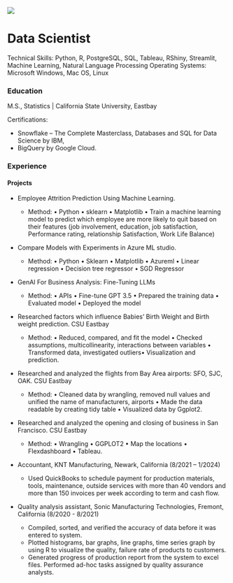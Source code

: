 ![](https://avatars.githubusercontent.com/u/130880425?s=400&u=dfb3649b98f9166fc130692370bae275d5bda2ca&v=4)

# Data Scientist
Technical Skills: Python, R, PostgreSQL, SQL, Tableau, RShiny, Streamlit, Machine Learning, Natural Language Processing
Operating Systems: Microsoft Windows, Mac OS, Linux

### Education
M.S., Statistics | California State University, Eastbay

Certifications: 
-  Snowflake – The Complete Masterclass, Databases and SQL for Data Science by IBM,
-  BigQuery by Google Cloud.

### Experience
#### Projects
- Employee Attrition Prediction Using Machine Learning. 
    - Method: • Python • sklearn • Matplotlib • Train a machine learning model to predict which employee are more likely to quit based on their features (job involvement, education, job satisfaction, Performance rating, relationship Satisfaction, Work Life Balance)

- Compare Models with Experiments in Azure ML studio.
    - Method: • Python • Sklearn • Matplotlib • Azureml • Linear regression • Decision tree regressor • SGD Regressor

- GenAI For Business Analysis: Fine-Tuning LLMs
    - Method: • APIs • Fine-tune GPT 3.5 • Prepared the training data • Evaluated model • Deployed the model

- Researched factors which influence Babies’ Birth Weight and Birth weight prediction. CSU Eastbay                           
    - Method: • Reduced, compared, and fit the model • Checked assumptions, multicollinearity, interactions between variables • Transformed data, investigated outliers• Visualization and prediction. 

- Researched and analyzed the flights from Bay Area airports: SFO, SJC, OAK. CSU Eastbay                                         
    - Method: • Cleaned data by wrangling, removed null values and unified the name of manufacturers, airports • Made the data readable by creating tidy table • Visualized data by Ggplot2.

- Researched and analyzed the opening and closing of business in San Francisco. CSU Eastbay                                         
    - Method: • Wrangling • GGPLOT2 • Map the locations • Flexdashboard • Tableau.

- Accountant, KNT Manufacturing, Newark, California (8/2021 – 1/2024)
  - Used QuickBooks to schedule payment for production materials, tools, maintenance, outside services with more than 40 vendors and more than 150 invoices per week according to term and cash flow.

- Quality analysis assistant, Sonic Manufacturing Technologies, Fremont, California (8/2020 - 8/2021)                                          
  - Compiled, sorted, and verified the accuracy of data before it was entered to system.
  - Plotted histograms, bar graphs, line graphs, time series graph by using R to visualize the quality, failure rate of products to customers. 
  - Generated progress of production report from the system to excel files. Performed ad-hoc tasks assigned by quality assurance analysts.
